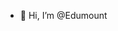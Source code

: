 - 👋 Hi, I’m @Edumount

<!---
Edumount/Edumount is a ✨ special ✨ repository because its `README.md` (this file) appears on your GitHub profile.
You can click the Preview link to take a look at your changes.
--->
